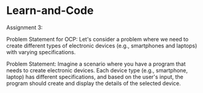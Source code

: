 # Learn-and-Code

Assignment 3: 

Problem Statement for OCP: Let's consider a problem where we need to create different types of electronic devices 
    (e.g., smartphones and laptops) with varying specifications.

Problem Statement:
Imagine a scenario where you have a program that needs to create electronic devices. 
Each device type (e.g., smartphone, laptop) has different specifications, and based on 
the user's input, the program should create and display the details of the selected device.